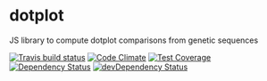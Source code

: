 # dotplot

JS library to compute dotplot comparisons from genetic sequences

[![Travis build status](http://img.shields.io/travis/ppillot/dotplot/dotplot.svg?style=flat)](https://travis-ci.org/ppillot/dotplot/dotplot)
[![Code Climate](https://codeclimate.com/github/ppillot/dotplot/dotplot/badges/gpa.svg)](https://codeclimate.com/github/ppillot/dotplot/dotplot)
[![Test Coverage](https://codeclimate.com/github/ppillot/dotplot/dotplot/badges/coverage.svg)](https://codeclimate.com/github/ppillot/dotplot/dotplot)
[![Dependency Status](https://david-dm.org/ppillot/dotplot/dotplot.svg)](https://david-dm.org/ppillot/dotplot/dotplot)
[![devDependency Status](https://david-dm.org/ppillot/dotplot/dotplot/dev-status.svg)](https://david-dm.org/ppillot/dotplot/dotplot#info=devDependencies)
